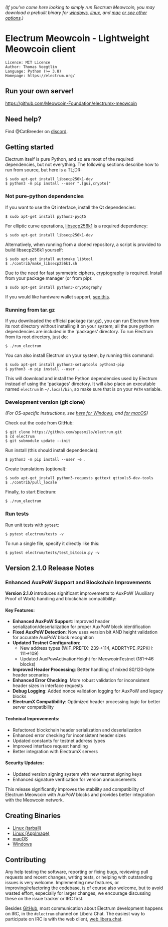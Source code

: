 _(If you've come here looking to simply run Electrum Meowcoin, you may download a prebuilt binary for
[windows](https://github.com/Meowcoin-Foundation/electrum-meowcoin/releases/download/v2.1.0/electrum-meowcoin-v2.1.0-setup.exe),
[linux](https://github.com/Meowcoin-Foundation/releases/download/v2.1.0/electrum-meowcoin-v2.1.0-x86_64.AppImage), and
[mac](https://github.com/Meowcoin-Foundation/releases/download/v2.1.0/electrum-meowcoin-v2.1.0.dmg)
[or see other options](https://github.com/Meowcoin-Foundation/electrum-meowcoin/releases/latest).)_

# Electrum Meowcoin - Lightweight Meowcoin client

```
Licence: MIT Licence
Author: Thomas Voegtlin
Language: Python (>= 3.8)
Homepage: https://electrum.org/
```

## Run your own server!

https://github.com/Meowcoin-Foundation/electrumx-meowcoin

## Need help?
Find @CatBreeder on [discord](https://discord.gg/meowcoin).

## Getting started

Electrum itself is pure Python, and so are most of the required dependencies,
but not everything. The following sections describe how to run from source, but here
is a TL;DR:

```
$ sudo apt-get install libsecp256k1-dev
$ python3 -m pip install --user ".[gui,crypto]"
```

### Not pure-python dependencies

If you want to use the Qt interface, install the Qt dependencies:
```
$ sudo apt-get install python3-pyqt5
```

For elliptic curve operations,
[libsecp256k1](https://github.com/bitcoin-core/secp256k1)
is a required dependency:
```
$ sudo apt-get install libsecp256k1-dev
```

Alternatively, when running from a cloned repository, a script is provided to build
libsecp256k1 yourself:
```
$ sudo apt-get install automake libtool
$ ./contrib/make_libsecp256k1.sh
```

Due to the need for fast symmetric ciphers,
[cryptography](https://github.com/pyca/cryptography) is required.
Install from your package manager (or from pip):
```
$ sudo apt-get install python3-cryptography
```

If you would like hardware wallet support,
[see this](https://github.com/spesmilo/electrum-docs/blob/master/hardware-linux.rst).


### Running from tar.gz

If you downloaded the official package (tar.gz), you can run
Electrum from its root directory without installing it on your
system; all the pure python dependencies are included in the 'packages'
directory. To run Electrum from its root directory, just do:
```
$ ./run_electrum
```

You can also install Electrum on your system, by running this command:
```
$ sudo apt-get install python3-setuptools python3-pip
$ python3 -m pip install --user .
```

This will download and install the Python dependencies used by
Electrum instead of using the 'packages' directory.
It will also place an executable named `electrum` in `~/.local/bin`,
so make sure that is on your `PATH` variable.


### Development version (git clone)

_(For OS-specific instructions, see [here for Windows](contrib/build-wine/README_windows.md),
and [for macOS](contrib/osx/README_macos.md))_

Check out the code from GitHub:
```
$ git clone https://github.com/spesmilo/electrum.git
$ cd electrum
$ git submodule update --init
```

Run install (this should install dependencies):
```
$ python3 -m pip install --user -e .
```

Create translations (optional):
```
$ sudo apt-get install python3-requests gettext qttools5-dev-tools
$ ./contrib/pull_locale
```

Finally, to start Electrum:
```
$ ./run_electrum
```

### Run tests

Run unit tests with `pytest`:
```
$ pytest electrum/tests -v
```

To run a single file, specify it directly like this:
```
$ pytest electrum/tests/test_bitcoin.py -v
```

## Version 2.1.0 Release Notes

### Enhanced AuxPoW Support and Blockchain Improvements

**Version 2.1.0** introduces significant improvements to AuxPoW (Auxiliary Proof of Work) handling and blockchain compatibility:

#### Key Features:
- **Enhanced AuxPoW Support**: Improved header serialization/deserialization for proper AuxPoW block identification
- **Fixed AuxPoW Detection**: Now uses version bit AND height validation for accurate AuxPoW block recognition
- **Updated Testnet Configuration**: 
  - New address types (WIF_PREFIX: 239→114, ADDRTYPE_P2PKH: 111→109)
  - Updated AuxPowActivationHeight for MeowcoinTestnet (181→46 blocks)
- **Improved Header Processing**: Better handling of mixed 80/120-byte header scenarios
- **Enhanced Error Checking**: More robust validation for inconsistent header sizes in interface requests
- **Debug Logging**: Added nonce validation logging for AuxPoW and legacy blocks
- **ElectrumX Compatibility**: Optimized header processing logic for better server compatibility

#### Technical Improvements:
- Refactored blockchain header serialization and deserialization
- Enhanced error checking for inconsistent header sizes
- Updated constants for testnet address types
- Improved interface request handling
- Better integration with ElectrumX servers

#### Security Updates:
- Updated version signing system with new testnet signing keys
- Enhanced signature verification for version announcements

This release significantly improves the stability and compatibility of Electrum Meowcoin with AuxPoW blocks and provides better integration with the Meowcoin network.

## Creating Binaries

- [Linux (tarball)](contrib/build-linux/sdist/README.md)
- [Linux (AppImage)](contrib/build-linux/appimage/README.md)
- [macOS](contrib/osx/README.md)
- [Windows](contrib/build-wine/README.md)


## Contributing

Any help testing the software, reporting or fixing bugs, reviewing pull requests
and recent changes, writing tests, or helping with outstanding issues is very welcome.
Implementing new features, or improving/refactoring the codebase, is of course
also welcome, but to avoid wasted effort, especially for larger changes,
we encourage discussing these on the issue tracker or IRC first.

Besides [GitHub](https://github.com/spesmilo/electrum),
most communication about Electrum development happens on IRC, in the
`#electrum` channel on Libera Chat. The easiest way to participate on IRC is
with the web client, [web.libera.chat](https://web.libera.chat/#electrum).
